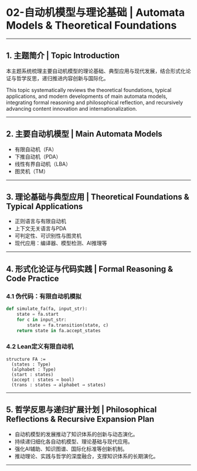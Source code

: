 # 02-自动机模型与理论基础 | Automata Models & Theoretical Foundations

---

## 1. 主题简介 | Topic Introduction

本主题系统梳理主要自动机模型的理论基础、典型应用与现代发展，结合形式化论证与哲学反思，递归推进内容创新与国际化。

This topic systematically reviews the theoretical foundations, typical applications, and modern developments of main automata models, integrating formal reasoning and philosophical reflection, and recursively advancing content innovation and internationalization.

---

## 2. 主要自动机模型 | Main Automata Models

- 有限自动机（FA）
- 下推自动机（PDA）
- 线性有界自动机（LBA）
- 图灵机（TM）

---

## 3. 理论基础与典型应用 | Theoretical Foundations & Typical Applications

- 正则语言与有限自动机
- 上下文无关语言与PDA
- 可判定性、可识别性与图灵机
- 现代应用：编译器、模型检测、AI推理等

---

## 4. 形式化论证与代码实践 | Formal Reasoning & Code Practice

### 4.1 伪代码：有限自动机模拟

```python
def simulate_fa(fa, input_str):
    state = fa.start
    for c in input_str:
        state = fa.transition(state, c)
    return state in fa.accept_states
```

### 4.2 Lean定义有限自动机

```lean
structure FA :=
  (states : Type)
  (alphabet : Type)
  (start : states)
  (accept : states → bool)
  (trans : states → alphabet → states)
```

---

## 5. 哲学反思与递归扩展计划 | Philosophical Reflections & Recursive Expansion Plan

- 自动机模型的发展推动了知识体系的创新与动态演化。
- 持续递归细化各自动机模型、理论基础与现代应用。
- 强化AI辅助、知识图谱、国际化标准等创新机制。
- 推动理论、实践与哲学的深度融合，支撑知识体系的长期演化。

---

